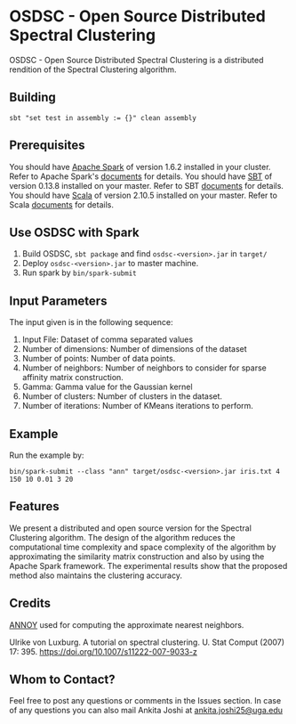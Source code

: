 # OSDSC - Open Source Distributed Spectral Clustering


OSDSC - Open Source Distributed Spectral Clustering is a distributed rendition of the Spectral Clustering algorithm.
## Building
```
sbt "set test in assembly := {}" clean assembly
```
## Prerequisites
You should have [Apache Spark](http://spark.apache.org/) of version 1.6.2 installed in your cluster. Refer to Apache Spark's [documents](http://spark.apache.org/docs/1.6.2/) for details.
You should have [SBT](http://www.scala-sbt.org/index.html) of version 0.13.8 installed on your master. Refer to SBT [documents](http://www.scala-sbt.org/documentation.html) for details.
You should have [Scala](https://www.scala-lang.org/) of version 2.10.5 installed on your master. Refer to Scala [documents](http://docs.scala-lang.org/) for details.
## Use OSDSC with Spark
1. Build OSDSC, `sbt package` and find `osdsc-<version>.jar` in `target/`
2. Deploy `osdsc-<version>.jar` to master machine.
3. Run spark by `bin/spark-submit`

## Input Parameters

The input given is in the following sequence:

1. Input File: Dataset of comma separated values
2. Number of dimensions: Number of dimensions of the dataset
3. Number of points: Number of data points.
4. Number of neighbors: Number of neighbors to consider for sparse affinity matrix construction.
5. Gamma: Gamma value for the Gaussian kernel
6. Number of clusters: Number of clusters in the dataset.
7. Number of iterations: Number of KMeans iterations to perform.

## Example

Run the example by:

```
bin/spark-submit --class "ann" target/osdsc-<version>.jar iris.txt 4 150 10 0.01 3 20
```

## Features

We present a distributed and open source version for the Spectral Clustering algorithm.
The design of the algorithm reduces the computational time complexity and space complexity of the algorithm by approximating the similarity matrix construction and also by using the Apache Spark framework.
The experimental results show that the proposed method also maintains the clustering accuracy.


## Credits

[ANNOY](https://github.com/spotify/annoy) used for computing the approximate nearest neighbors.

Ulrike von Luxburg. A tutorial on spectral clustering. U. Stat Comput (2007) 17: 395. https://doi.org/10.1007/s11222-007-9033-z

## Whom to Contact?

Feel free to post any questions or comments in the Issues section.
In case of any questions you can also mail Ankita Joshi at ankita.joshi25@uga.edu

